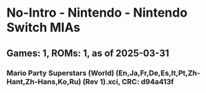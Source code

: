 # No-Intro - Nintendo - Nintendo Switch MIAs
## Games: 1, ROMs: 1, as of 2025-03-31

### Mario Party Superstars (World) (En,Ja,Fr,De,Es,It,Pt,Zh-Hant,Zh-Hans,Ko,Ru) (Rev 1).xci, CRC: d94a413f
